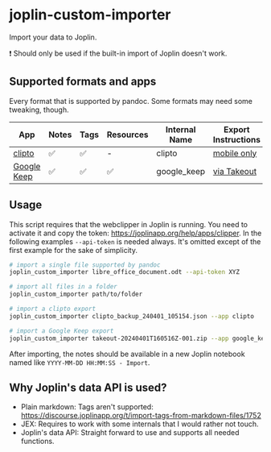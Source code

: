 # joplin-custom-importer

Import your data to Joplin.

:exclamation: Should only be used if the built-in import of Joplin doesn't work.

## Supported formats and apps

Every format that is supported by pandoc. Some formats may need some tweaking, though.

| App | Notes | Tags | Resources | Internal Name | Export Instructions |
| --- | --- | --- | --- | --- | --- |
| [clipto](https://clipto.pro/) | ✅   | ✅   | -  | clipto | [mobile only](https://github.com/clipto-pro/Desktop/issues/21#issuecomment-537401330) |
| [Google Keep](https://keep.google.com) | ✅   | ✅   | ✅   | google_keep | [via Takeout](https://www.howtogeek.com/694042/how-to-export-your-google-keep-notes-and-attachments/) |

## Usage

This script requires that the webclipper in Joplin is running. You need to activate it and copy the token: <https://joplinapp.org/help/apps/clipper>. In the following examples `--api-token` is needed always. It's omitted except of the first example for the sake of simplicity.

```bash
# import a single file supported by pandoc
joplin_custom_importer libre_office_document.odt --api-token XYZ

# import all files in a folder
joplin_custom_importer path/to/folder

# import a clipto export
joplin_custom_importer clipto_backup_240401_105154.json --app clipto

# import a Google Keep export
joplin_custom_importer takeout-20240401T160516Z-001.zip --app google_keep
```

After importing, the notes should be available in a new Joplin notebook named like `YYYY-MM-DD HH:MM:SS - Import`.

## Why Joplin's data API is used?

- Plain markdown: Tags aren't supported: <https://discourse.joplinapp.org/t/import-tags-from-markdown-files/1752>
- JEX: Requires to work with some internals that I would rather not touch.
- Joplin's data API: Straight forward to use and supports all needed functions.
